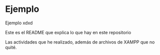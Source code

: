 # Ejemplo
Ejemplo xdxd

Este es el README que explica lo que hay en este repositorio

Las actividades que he realizado, además de archivos de XAMPP que no quité.
